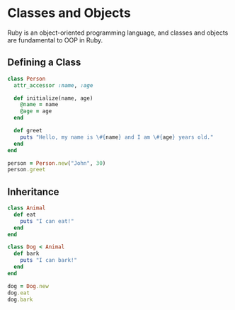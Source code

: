 # Classes and Objects

Ruby is an object-oriented programming language, and classes and objects are fundamental to OOP in Ruby.

## Defining a Class

```ruby
class Person
  attr_accessor :name, :age

  def initialize(name, age)
    @name = name
    @age = age
  end

  def greet
    puts "Hello, my name is \#{name} and I am \#{age} years old."
  end
end

person = Person.new("John", 30)
person.greet
```

## Inheritance

```ruby
class Animal
  def eat
    puts "I can eat!"
  end
end

class Dog < Animal
  def bark
    puts "I can bark!"
  end
end

dog = Dog.new
dog.eat
dog.bark
```
